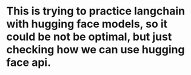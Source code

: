 # This is trying to practice langchain with hugging face models, so it could be not be optimal, but just checking how we can use hugging face api.

[demo]: https://demopage.streamlit.app/
